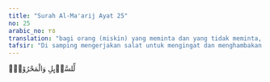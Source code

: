 ```yaml
---
title: "Surah Al-Ma'arij Ayat 25"
no: 25
arabic_no: ٢٥
translation: "bagi orang (miskin) yang meminta dan yang tidak meminta, "
tafsir: "Di samping mengerjakan salat untuk mengingat dan menghambakan diri kepada Allah, manusia diperintahkan agar selalu meneliti harta yang telah dianugerahkan Allah kepadanya; apakah dalam harta itu telah atau belum ada hak orang miskin yang meminta-minta, dan orang miskin yang tidak mempunyai sesuatu apa pun. Jika ada hak mereka, ia segera mengeluarkannya karena dia percaya bahwa selama ada hak orang lain dalam hartanya itu, berarti hartanya belum suci.\n\nAmbillah zakat dari harta mereka, guna membersihkan dan menyucikan mereka, dan berdoalah untuk mereka. (at-Taubah/9: 103)\n\nDari perkataan ¥aqq ma‘lµm (bagian tertentu) dipahami bahwa yang dimaksud dalam ayat ini ialah sedekah wajib, yaitu zakat. Hal ini diperkuat dengan penyebutannya dalam ayat ini diiringi dengan penyebutan salat. Di dalam Al-Qur‘an terdapat dua puluh tujuh tempat yang menyebutkan secara beriringan perintah mengerjakan salat dengan perintah mengerjakan zakat. Hal ini menunjukkan bahwa keduanya mempunyai hubungan yang erat. Dengan salat, seorang dapat menyucikan dirinya dari segala perbuatan syirik dan terlarang, serta menyerahkan dan menghambakan diri hanya kepada Allah. Sedangkan dengan zakat, seseorang dapat menyucikan hartanya dari milik orang lain serta menanamkan keyakinan dalam dirinya bahwa harta yang dikaruniakan Allah itu harus digunakan dan dimanfaatkan untuk jalan yang diridai-Nya. Harta itu hanya sebagai alat untuk mencari keridaan-Nya, bukan sebagai tujuan hidup. Dengan perkataan lain bahwa zakat adalah hasil dan perwujudan dari berhasilnya salat yang dikerjakan seseorang."
---
```

لِّلسَّاۤىِٕلِ وَالْمَحْرُوْمِۖ
